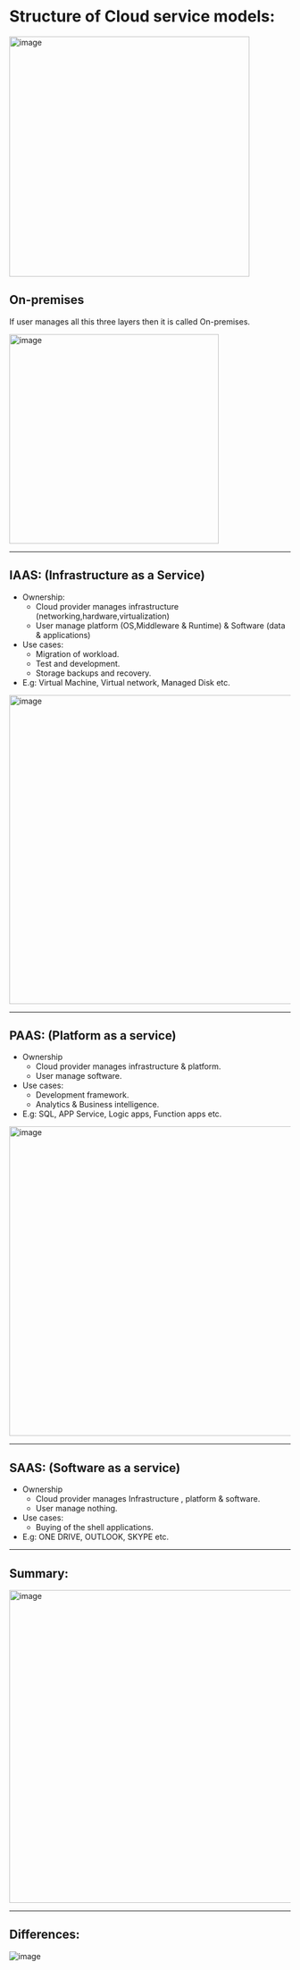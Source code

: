# Structure of Cloud service models:

<img width="430" alt="image" src="https://github.com/pilipi-puu-puu/Microsoft_Azure/assets/87390353/5e921902-76f6-42f4-9e35-93513a99dd16">

## On-premises
If user manages all this three layers then it is called On-premises.

<img width="375" alt="image" src="https://github.com/pilipi-puu-puu/Microsoft_Azure/assets/87390353/52e5f120-a128-491c-8fa4-b3588b2a3fdf">

---
## IAAS: (Infrastructure as a Service)
- Ownership:
  - Cloud provider manages infrastructure (networking,hardware,virtualization)
  - User manage platform (OS,Middleware & Runtime) & Software (data & applications)
- Use cases:
  - Migration of workload.
  - Test and development.
  - Storage backups and recovery.
- E.g: Virtual Machine, Virtual network, Managed Disk etc. 

 <img width="553" alt="image" src="https://github.com/pilipi-puu-puu/Microsoft_Azure/assets/87390353/94bef976-6ec0-434e-ae6f-7d2a68123ba2">

---

## PAAS: (Platform as a service)
- Ownership
  - Cloud provider manages infrastructure & platform.
  - User manage software.
- Use cases:
  - Development framework.
  - Analytics & Business intelligence.
- E.g: SQL, APP Service, Logic apps, Function apps etc.

<img width="554" alt="image" src="https://github.com/pilipi-puu-puu/Microsoft_Azure/assets/87390353/9c3d8b87-a7bc-4e90-9e79-1d0847bdf3d0">

---

## SAAS: (Software as a service)
- Ownership
  - Cloud provider manages Infrastructure , platform & software.
  - User manage nothing.
- Use cases:
  - Buying of the shell applications.
- E.g: ONE DRIVE, OUTLOOK, SKYPE etc.

---

## Summary:

<img width="560" alt="image" src="https://github.com/pilipi-puu-puu/Microsoft_Azure/assets/87390353/a0110df9-74d5-407a-97f8-63219ef41bf6">

---
## Differences:

![image](https://github.com/pilipi-puu-puu/Microsoft_Azure/assets/87390353/67a6f147-feed-4405-b5c2-2992734c395d)


